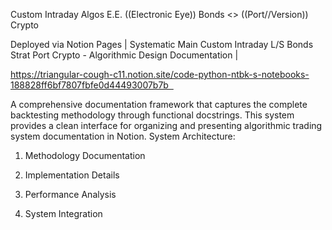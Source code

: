 Custom Intraday Algos E.E. ((Electronic Eye)) Bonds <> ((Port//Version)) Crypto

Deployed via Notion Pages | Systematic Main Custom Intraday L/S Bonds Strat Port Crypto - Algorithmic Design Documentation |  

[https://triangular-cough-c11.notion.site/code-python-ntbk-s-notebooks-188828ff6bf7807fbfe0d44493007b7b  
](https://triangular-cough-c11.notion.site/code-python-ntbk-s-notebooks-18f828ff6bf780f4943ed1f580e741d9?pvs=4)

A comprehensive documentation framework that captures the complete backtesting methodology through functional docstrings. This system provides a clean interface for organizing and presenting algorithmic trading system documentation in Notion. System Architecture:   

1. Methodology Documentation

2. Implementation Details

3. Performance Analysis

4. System Integration  
